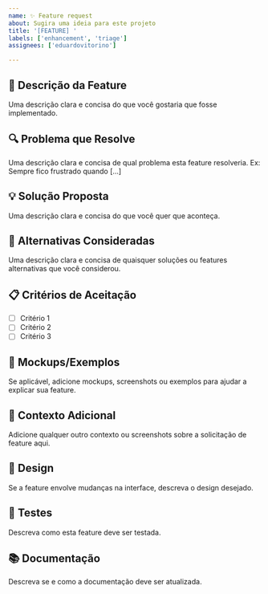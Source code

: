 ```yaml
---
name: ✨ Feature request
about: Sugira uma ideia para este projeto
title: '[FEATURE] '
labels: ['enhancement', 'triage']
assignees: ['eduardovitorino']

---
```


## 🎯 Descrição da Feature

Uma descrição clara e concisa do que você gostaria que fosse implementado.

## 🔍 Problema que Resolve

Uma descrição clara e concisa de qual problema esta feature resolveria. Ex: Sempre fico frustrado quando [...]

## 💡 Solução Proposta

Uma descrição clara e concisa do que você quer que aconteça.

## 🔄 Alternativas Consideradas

Uma descrição clara e concisa de quaisquer soluções ou features alternativas que você considerou.

## 📋 Critérios de Aceitação

- [ ] Critério 1
- [ ] Critério 2
- [ ] Critério 3

## 📸 Mockups/Exemplos

Se aplicável, adicione mockups, screenshots ou exemplos para ajudar a explicar sua feature.

## 🔗 Contexto Adicional

Adicione qualquer outro contexto ou screenshots sobre a solicitação de feature aqui.

## 🎨 Design

Se a feature envolve mudanças na interface, descreva o design desejado.

## 🧪 Testes

Descreva como esta feature deve ser testada.

## 📚 Documentação

Descreva se e como a documentação deve ser atualizada.
